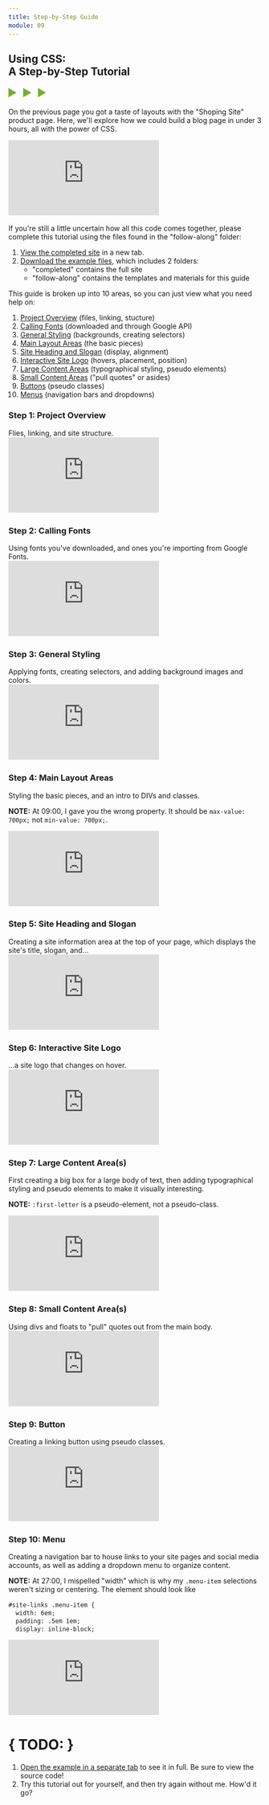```yaml
---
title: Step-by-Step Guide
module: 09
---
```


## Using CSS:<br/>A Step-by-Step Tutorial
<img src="./../../../img/arrow-divider.svg" style="width: 75px; border: none;" />

On the previous page you got a taste of layouts with the "Shoping Site" product page. Here, we'll explore how we could build a blog page in under 3 hours, all with the power of CSS.

<div class="embed-responsive embed-responsive-16by9"><iframe class="embed-responsive-item" src="https://player.vimeo.com/video/243960837?color=F49626&title=0&byline=0&portrait=0" frameborder="0" allowfullscreen></iframe></div>

If you're still a little uncertain how all this code comes together, please complete this tutorial using the files found in the "follow-along" folder:

1. [View the completed site]({{site.baseurl}}/modules/topic-09/layout-ex4/) in a new tab.
2. [Download the example files]({{site.baseurl}}/modules/topic-09/files/layout-ex4.zip), which includes 2 folders:
    - "completed" contains the full site
    - "follow-along" contains the templates and materials for this guide

This guide is broken up into 10 areas, so you can just view what you need help on:
1. <a href="#tut-1">Project Overview</a> (files, linking, stucture)
2. <a href="#tut-2">Calling Fonts</a> (downloaded and through Google API)
3. <a href="#tut-3">General Styling</a> (backgrounds, creating selectors)
4. <a href="#tut-4">Main Layout Areas</a> (the basic pieces)
5. <a href="#tut-5">Site Heading and Slogan</a> (display, alignment)
6. <a href="#tut-6">Interactive Site Logo</a> (hovers, placement, position)
7. <a href="#tut-7">Large Content Areas</a> (typographical styling, pseudo elements)
8. <a href="#tut-8">Small Content Areas</a> ("pull quotes" or asides)
9. <a href="#tut-9">Buttons</a> (pseudo classes)
10. <a href="#tut-10">Menus</a> (navigation bars and dropdowns)


<h3 id="tut-1">Step 1: Project Overview</h3>
Flies, linking, and site structure.

<div class="embed-responsive embed-responsive-16by9"><iframe class="embed-responsive-item" src="https://player.vimeo.com/video/244068008?color=F49626&title=0&byline=0&portrait=0" frameborder="0" allowfullscreen></iframe></div>


<h3 id="tut-2">Step 2: Calling Fonts</h3>
Using fonts you've downloaded, and ones you're importing from Google Fonts.

<div class="embed-responsive embed-responsive-16by9"><iframe class="embed-responsive-item" src="https://player.vimeo.com/video/244075708?color=F49626&title=0&byline=0&portrait=0" frameborder="0" allowfullscreen></iframe></div>


<h3 id="tut-3">Step 3: General Styling</h3>
Applying fonts, creating selectors, and adding background images and colors.

<div class="embed-responsive embed-responsive-16by9"><iframe class="embed-responsive-item" src="https://player.vimeo.com/video/244098332?color=F49626&title=0&byline=0&portrait=0" frameborder="0" allowfullscreen></iframe></div>


<h3 id="tut-4">Step 4: Main Layout Areas</h3>
Styling the basic pieces, and an intro to DIVs and classes.

**NOTE:** At 09:00, I gave you the wrong property. It should be `max-value: 700px;` not `min-value: 700px;`.<br />

<div class="embed-responsive embed-responsive-16by9"><iframe class="embed-responsive-item" src="https://player.vimeo.com/video/244104033?color=F49626&title=0&byline=0&portrait=0" frameborder="0" allowfullscreen></iframe></div>


<h3 id="tut-5">Step 5: Site Heading and Slogan</h3>
Creating a site information area at the top of your page, which displays the site's title, slogan, and...

<div class="embed-responsive embed-responsive-16by9"><iframe class="embed-responsive-item" src="https://player.vimeo.com/video/244108602?color=F49626&title=0&byline=0&portrait=0" frameborder="0" allowfullscreen></iframe></div>


<h3 id="tut-6">Step 6: Interactive Site Logo</h3>
...a site logo that changes on hover.

<div class="embed-responsive embed-responsive-16by9"><iframe class="embed-responsive-item" src="https://player.vimeo.com/video/244114956?color=F49626&title=0&byline=0&portrait=0" frameborder="0" allowfullscreen></iframe></div>


<h3 id="tut-7">Step 7: Large Content Area(s)</h3>
First creating a big box for a large body of text, then adding typographical styling and pseudo elements to make it visually interesting.

**NOTE:** `:first-letter` is a pseudo-element, not a pseudo-class.

<div class="embed-responsive embed-responsive-16by9"><iframe class="embed-responsive-item" src="https://player.vimeo.com/video/244120327?color=F49626&title=0&byline=0&portrait=0" frameborder="0" allowfullscreen></iframe></div>


<h3 id="tut-8">Step 8: Small Content Area(s)</h3>
Using divs and floats to "pull" quotes out from the main body.

<div class="embed-responsive embed-responsive-16by9"><iframe class="embed-responsive-item" src="https://player.vimeo.com/video/244154043?color=F49626&title=0&byline=0&portrait=0" frameborder="0" allowfullscreen></iframe></div>


<h3 id="tut-9">Step 9: Button</h3>
Creating a linking button using pseudo classes.

<div class="embed-responsive embed-responsive-16by9"><iframe class="embed-responsive-item" src="https://player.vimeo.com/video/244158069?color=F49626&title=0&byline=0&portrait=0" frameborder="0" allowfullscreen></iframe></div>


<h3 id="tut-10">Step 10: Menu</h3>
Creating a navigation bar to house links to your site pages and social media accounts, as well as adding a dropdown menu to organize content.

**NOTE:** At 27:00, I mispelled "width" which is why my `.menu-item` selections weren't sizing or centering. The element should look like

```
#site-links .menu-item {
  width: 6em;
  padding: .5em 1em;
  display: inline-block;
```

<div class="embed-responsive embed-responsive-16by9"><iframe class="embed-responsive-item" src="https://player.vimeo.com/video/244167503?color=F49626&title=0&byline=0&portrait=0" frameborder="0" allowfullscreen></iframe></div>


# { TODO: }
1. <a href="{{site.baseurl}}/modules/topic-09/layout-ex4/" target="_blank">Open the example in a separate tab</a> to see it in full. Be sure to view the source code!
2. Try this tutorial out for yourself, and then try again without me. How'd it go?
